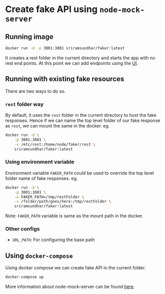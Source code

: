 # Create fake API using `node-mock-server`

## Running image
```sh
docker run -d -p 3001:3001 sriramsundhar/faker:latest
```
It creates a rest folder in the current directory and starts the app with no rest end points. At this point we can add endpoints using the [UI](http://localhost:3001).


## Running with existing fake resources
There are two ways to do so.

### `rest` folder way
By default, it uses the `rest` folder in the current  directory to host the fake responses. Hence if we can name the top level folder of our fake response as `rest`, we can mount the same in the docker.
eg.
```sh
docker run -d \
    -p 3001:3001 \
    -v /etc/rest:/home/node/faker/rest \
    sriramsundhar/faker:latest
```

### Using environment variable
Environment variable `FAKER_PATH` could be used to override the top level folder name of fake responses.
eg.
```sh
docker run -d \
    -p 3001:3001 \
    -e FAKER_PATH=/tmp/restFolder \
    -v /folder/path/goes/here:/tmp/restFolder \
    sriramsundhar/faker:latest
```
Note: `FAKER_PATH` variable is same as the mount path in the docker.

### Other configs
*   `URL_PATH`: For configuring the base path

## Using `docker-compose`
Using docker compose we can create fake API in the current folder.

```sh
docker-compose up
```

More information about node-mock-server can be found [here](https://www.npmjs.com/package/node-mock-server).
